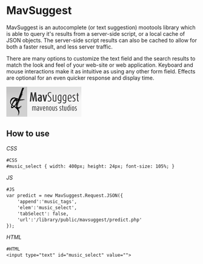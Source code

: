 MavSuggest
==========

MavSuggest is an autocomplete (or text suggestion) mootools library which is able to query it's results from a server-side script, or a local cache of JSON objects. The server-side script results can also be cached to allow for both a faster result, and less server traffic. 

There are many options to customize the text field and the search results to match the look and feel of your web-site or web application. Keyboard and mouse interactions make it as intuitive as using any other form field. Effects are optional for an even quicker response and display time. 

![MavSuggest](http://github.com/dcdustin/MavSuggest/raw/master/logo.png)

How to use
----------
*CSS*

	#CSS
	#music_select { width: 400px; height: 24px; font-size: 105%; }

*JS*

	#JS
	var predict = new MavSuggest.Request.JSON({
		'append':'music_tags',
		'elem':'music_select',
		'tabSelect': false,
		'url':'/library/public/mavsuggest/predict.php'
	});

*HTML*

	#HTML
	<input type="text" id="music_select" value="">
